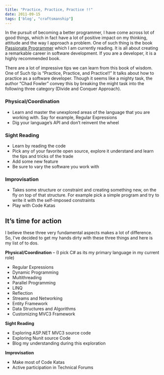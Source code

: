 ```yaml
---
title: "Practice, Practice, Practice !!"
date: 2011-09-15
tags: ['blog', "craftsmanship"]
---
```


In the pursuit of becoming a better programmer, I have come across lot of good things, which in fact have a lot of positive impact on my thinking, attitude and the way I approach a problem.  One of such thing is the book [Passionate Programmer](http://pragprog.com/book/cfcar2/the-passionate-programmer) which I am currently reading. It is all about creating a remarkable career in software development. If you are a developer, it is a highly recommended book.     

There are a lot of impressive tips we can learn from this book of wisdom. One of Such tip is “Practice, Practice, and Practice!!” It talks about how to practice as a software developer. Though it seems like a mighty task, the author “Chad Fowler” convey this by breaking the might task into the following three category (Divide and Conquer Approach).

### Physical/Coordination
* Learn and master the unexplored areas of the language that you are working with. Say for example, Regular Expressions
* Dig your language’s API and don’t reinvent the wheel
  
### Sight Reading
* Learn by reading the code
* Pick any of your favorite open source, explore it understand and learn the tips and tricks of the trade
* Add some new feature
* Be sure to vary the software you work with

### Improvisation
* Takes some structure or constraint and creating something new, on the fly on top of that structure. For example pick a simple program and try to write it with the self-imposed constraints
* Play with Code Katas

## It’s time for action

I believe these three very fundamental aspects makes a lot of difference. So, I’ve decided to get my hands dirty with these three things and here is my list of to dos.

**Physical/Coordination** – (I pick C# as its my primary language in my current role)
* Regular Expressions
* Dynamic Programming
* Multithreading
* Parallel Programming
* LINQ
* Reflection
* Streams and Networking
* Entity Framework
* Data Structures and Algorithms
* Customizing MVC3 Framework

**Sight Reading**
* Exploring ASP.NET MVC3 source code
* Exploring Nunit source Code
* Blog my understanding during this exploration

**Improvisation**
* Make most of Code Katas
* Active participation in Technical Forums
